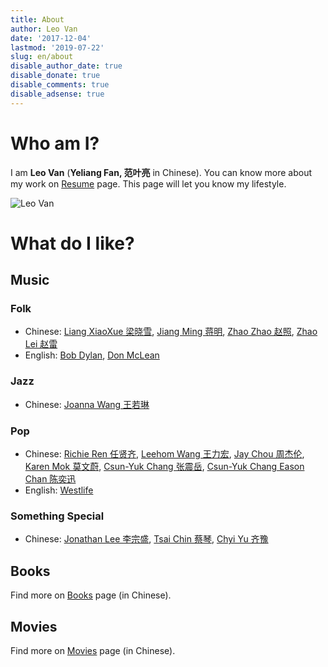 ```yaml
---
title: About
author: Leo Van
date: '2017-12-04'
lastmod: '2019-07-22'
slug: en/about
disable_author_date: true
disable_donate: true
disable_comments: true
disable_adsense: true
---
```


# Who am I?

I am **Leo Van** (**Yeliang Fan, 范叶亮** in Chinese). You can know more about my work on [Resume](../resume/) page. This page will let you know my lifestyle.

<picture>
  <source type="image/webp" media="(min-width: 1200px)" srcset="/images/me-large.webp">
  <source type="image/webp" media="(min-width: 800px)" srcset="/images/me-medium.webp">
  <source type="image/webp" srcset="/images/me-small.webp">
  <source media="(min-width: 1200px)" srcset="/images/me-large.jpg">
  <source media="(min-width: 800px)" srcset="/images/me-medium.jpg">
  <img src="/images/me-small.jpg" alt="Leo Van">
</picture>

# What do I like?

## Music

### Folk

- Chinese: [Liang XiaoXue 梁晓雪](https://site.douban.com/kulu/), [Jiang Ming 蒋明](https://site.douban.com/jiangming/room/623845/), [Zhao Zhao 赵照](https://site.douban.com/zhaozhao/), [Zhao Lei 赵雷](https://site.douban.com/leizizhao/)
- English: [Bob Dylan](https://en.wikipedia.org/wiki/Bob_Dylan), [Don McLean](https://en.wikipedia.org/wiki/Don_McLean)

### Jazz

- Chinese: [Joanna Wang 王若琳](https://en.wikipedia.org/wiki/Joanna_Wang)

### Pop

- Chinese: [Richie Ren 任贤齐](https://en.wikipedia.org/wiki/Richie_Jen), [Leehom Wang 王力宏](https://en.wikipedia.org/wiki/Wang_Leehom), [Jay Chou 周杰伦](https://en.wikipedia.org/wiki/Jay_Chou), [Karen Mok 莫文蔚](https://en.wikipedia.org/wiki/Karen_Mok), [Csun-Yuk Chang 张震岳](https://en.wikipedia.org/wiki/Chang_Chen-yue), [Csun-Yuk Chang Eason Chan 陈奕迅](https://en.wikipedia.org/wiki/Eason_Chan)
- English: [Westlife](https://en.wikipedia.org/wiki/Westlife)

### Something Special

- Chinese: [Jonathan Lee 李宗盛](https://en.wikipedia.org/wiki/Jonathan_Lee_(musician)), [Tsai Chin 蔡琴](https://en.wikipedia.org/wiki/Tsai_Chin_(singer)), [Chyi Yu 齐豫](https://en.wikipedia.org/wiki/Chyi_Yu)

## Books

Find more on [Books](/cn/books/) page (in Chinese).

## Movies

Find more on [Movies](/cn/videos/) page (in Chinese).
